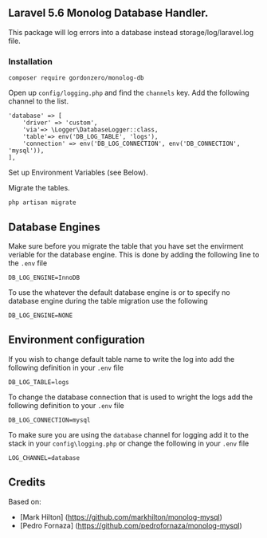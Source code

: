 ## Laravel 5.6 Monolog Database Handler.

This package will log errors into a database instead storage/log/laravel.log file.

### Installation

~~~
composer require gordonzero/monolog-db
~~~

Open up `config/logging.php` and find the `channels` key. Add the following channel to the list.

~~~
'database' => [
    'driver' => 'custom',
    'via'=> \Logger\DatabaseLogger::class,
    'table'=> env('DB_LOG_TABLE', 'logs'),
    'connection' => env('DB_LOG_CONNECTION', env('DB_CONNECTION', 'mysql')),
],
~~~

Set up Environment Variables (see Below).

Migrate the tables.

~~~
php artisan migrate
~~~

## Database Engines

Make sure before you migrate the table that you have set the envirment veriable for the database engine. This is done by adding the following line to the `.env` file
~~~
DB_LOG_ENGINE=InnoDB
~~~

To use the whatever the default database engine is or to specify no database engine during the table migration use the following
~~~
DB_LOG_ENGINE=NONE
~~~

## Environment configuration

If you wish to change default table name to write the log into add the following definition in your `.env` file

~~~
DB_LOG_TABLE=logs
~~~

To change the database connection that is used to wright the logs add the following definition to your `.env` file
~~~
DB_LOG_CONNECTION=mysql
~~~

To make sure you are using the `database` channel for logging add it to the stack in your `config\logging.php` or change the following in your `.env` file

~~~
LOG_CHANNEL=database
~~~

## Credits

Based on:

- [Mark Hilton] (https://github.com/markhilton/monolog-mysql)
- [Pedro Fornaza] (https://github.com/pedrofornaza/monolog-mysql)
